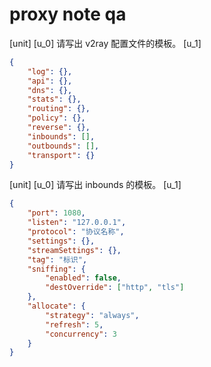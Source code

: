 # proxy note qa

[unit]
[u_0]
请写出 v2ray 配置文件的模板。
[u_1]
```json
{
    "log": {},
    "api": {},
    "dns": {},
    "stats": {},
    "routing": {},
    "policy": {},
    "reverse": {},
    "inbounds": [],
    "outbounds": [],
    "transport": {}
}
```

[unit]
[u_0]
请写出 inbounds 的模板。
[u_1]
```json
{
    "port": 1080,
    "listen": "127.0.0.1",
    "protocol": "协议名称",
    "settings": {},
    "streamSettings": {},
    "tag": "标识",
    "sniffing": {
        "enabled": false,
        "destOverride": ["http", "tls"]
    },
    "allocate": {
        "strategy": "always",
        "refresh": 5,
        "concurrency": 3
    }
}
```